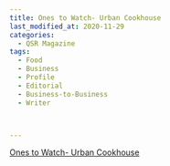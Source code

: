 ```yaml
---
title: Ones to Watch- Urban Cookhouse
last_modified_at: 2020-11-29
categories:
  - QSR Magazine
tags:
  - Food
  - Business
  - Profile
  - Editorial 
  - Business-to-Business
  - Writer



---
```




[Ones to Watch- Urban Cookhouse](http://www.ourdigitalmags.com/publication/?i=527130&ver=html5&p=41)
